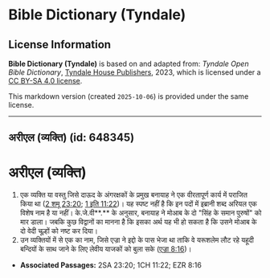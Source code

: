# Bible Dictionary (Tyndale)

## License Information

**Bible Dictionary (Tyndale)** is based on and adapted from: _Tyndale Open Bible Dictionary_, [Tyndale House Publishers](https://tyndaleopenresources.com/), 2023, which is licensed under a [CC BY-SA 4.0 license](https://creativecommons.org/licenses/by-sa/4.0/legalcode.en).

This markdown version (created `2025-10-06`) is provided under the same license.



--------------------------------

## अरीएल (व्यक्ति) (id: 648345)

अरीएल (व्यक्ति)
===============

1. एक व्यक्ति या वस्तु जिसे दाऊद के अंगरक्षकों के प्रमुख बनायाह ने एक वीरतापूर्ण कार्य में पराजित किया था ([2 शमू 23:20](https://ref.ly/2Sam23:20); [1 इति 11:22](https://ref.ly/1Chr11:22))। यह स्पष्ट नहीं है कि इन पदों में इब्रानी शब्द अरियल एक विशेष नाम है या नहीं। के.जे.वी**.** के अनुसार, बनायाह ने मोआब के दो "सिंह के समान पुरुषों" को मार डाला। जबकि कुछ विद्वानों का मानना है कि इसका अर्थ यह भी हो सकता है कि उसने मोआब के दो वेदी चूल्हों को नष्ट कर दिया।
2. उन व्यक्तियों में से एक का नाम, जिसे एज्रा ने इद्दो के पास भेजा था ताकि वे यरूशलेम लौट रहे यहूदी बन्दियों के साथ जाने के लिए लेवीय याजकों को बुला सके ([एज्रा 8:16](https://ref.ly/Ezra8:16))।

* **Associated Passages:** 2SA 23:20; 1CH 11:22; EZR 8:16

